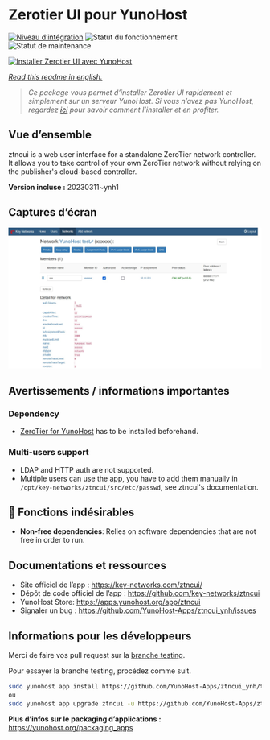 <!--
N.B.: This README was automatically generated by https://github.com/YunoHost/apps/tree/master/tools/README-generator
It shall NOT be edited by hand.
-->

# Zerotier UI pour YunoHost

[![Niveau d’intégration](https://dash.yunohost.org/integration/ztncui.svg)](https://dash.yunohost.org/appci/app/ztncui) ![Statut du fonctionnement](https://ci-apps.yunohost.org/ci/badges/ztncui.status.svg) ![Statut de maintenance](https://ci-apps.yunohost.org/ci/badges/ztncui.maintain.svg)

[![Installer Zerotier UI avec YunoHost](https://install-app.yunohost.org/install-with-yunohost.svg)](https://install-app.yunohost.org/?app=ztncui)

*[Read this readme in english.](./README.md)*

> *Ce package vous permet d’installer Zerotier UI rapidement et simplement sur un serveur YunoHost.
Si vous n’avez pas YunoHost, regardez [ici](https://yunohost.org/#/install) pour savoir comment l’installer et en profiter.*

## Vue d’ensemble

ztncui is a web user interface for a standalone ZeroTier network controller.
It allows you to take control of your own ZeroTier network without relying on the publisher's cloud-based controller.



**Version incluse :** 20230311~ynh1

## Captures d’écran

![Capture d’écran de Zerotier UI](./doc/screenshots/screenshot.jpg)

## Avertissements / informations importantes

### Dependency

* [ZeroTier for YunoHost](https://github.com/YunoHost-Apps/zerotier_ynh) has to be installed beforehand.

### Multi-users support

 * LDAP and HTTP auth are not supported.
 * Multiple users can use the app, you have to add them manually in `/opt/key-networks/ztncui/src/etc/passwd`, see ztncui's documentation.

## :red_circle: Fonctions indésirables

- **Non-free dependencies**: Relies on software dependencies that are not free in order to run.

## Documentations et ressources

* Site officiel de l’app : <https://key-networks.com/ztncui/>
* Dépôt de code officiel de l’app : <https://github.com/key-networks/ztncui>
* YunoHost Store: <https://apps.yunohost.org/app/ztncui>
* Signaler un bug : <https://github.com/YunoHost-Apps/ztncui_ynh/issues>

## Informations pour les développeurs

Merci de faire vos pull request sur la [branche testing](https://github.com/YunoHost-Apps/ztncui_ynh/tree/testing).

Pour essayer la branche testing, procédez comme suit.

``` bash
sudo yunohost app install https://github.com/YunoHost-Apps/ztncui_ynh/tree/testing --debug
ou
sudo yunohost app upgrade ztncui -u https://github.com/YunoHost-Apps/ztncui_ynh/tree/testing --debug
```

**Plus d’infos sur le packaging d’applications :** <https://yunohost.org/packaging_apps>